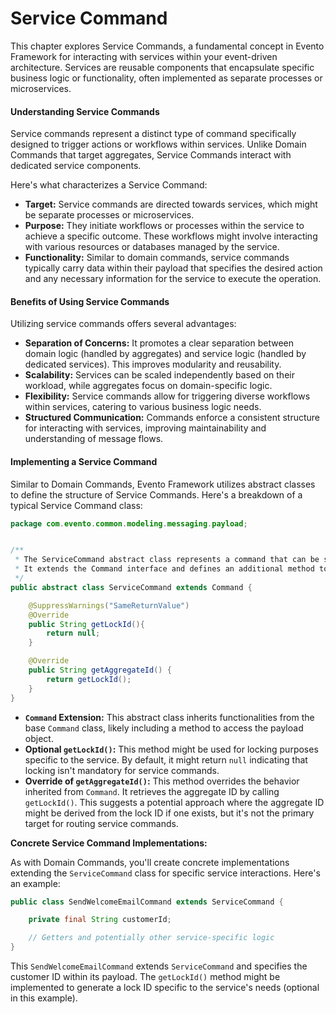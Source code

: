 # Service Command

This chapter explores Service Commands, a fundamental concept in Evento Framework for interacting with services within your event-driven architecture. Services are reusable components that encapsulate specific business logic or functionality, often implemented as separate processes or microservices.

#### Understanding Service Commands

Service commands represent a distinct type of command specifically designed to trigger actions or workflows within services. Unlike Domain Commands that target aggregates, Service Commands interact with dedicated service components.

Here's what characterizes a Service Command:

* **Target:** Service commands are directed towards services, which might be separate processes or microservices.
* **Purpose:** They initiate workflows or processes within the service to achieve a specific outcome. These workflows might involve interacting with various resources or databases managed by the service.
* **Functionality:** Similar to domain commands, service commands typically carry data within their payload that specifies the desired action and any necessary information for the service to execute the operation.

#### Benefits of Using Service Commands

Utilizing service commands offers several advantages:

* **Separation of Concerns:** It promotes a clear separation between domain logic (handled by aggregates) and service logic (handled by dedicated services). This improves modularity and reusability.
* **Scalability:** Services can be scaled independently based on their workload, while aggregates focus on domain-specific logic.
* **Flexibility:** Service commands allow for triggering diverse workflows within services, catering to various business logic needs.
* **Structured Communication:** Commands enforce a consistent structure for interacting with services, improving maintainability and understanding of message flows.

#### Implementing a Service Command

Similar to Domain Commands, Evento Framework utilizes abstract classes to define the structure of Service Commands. Here's a breakdown of a typical Service Command class:

```java
package com.evento.common.modeling.messaging.payload;


/**
 * The ServiceCommand abstract class represents a command that can be sent to a service.
 * It extends the Command interface and defines an additional method to retrieve the lock ID associated with the command.
 */
public abstract class ServiceCommand extends Command {

	@SuppressWarnings("SameReturnValue")
	@Override
    public String getLockId(){
		return null;
	}

	@Override
	public String getAggregateId() {
		return getLockId();
	}
}

```

* **`Command` Extension:** This abstract class inherits functionalities from the base `Command` class, likely including a method to access the payload object.
* **Optional `getLockId()`:** This method might be used for locking purposes specific to the service. By default, it might return `null` indicating that locking isn't mandatory for service commands.
* **Override of `getAggregateId()`:** This method overrides the behavior inherited from `Command`. It retrieves the aggregate ID by calling `getLockId()`. This suggests a potential approach where the aggregate ID might be derived from the lock ID if one exists, but it's not the primary target for routing service commands.

**Concrete Service Command Implementations:**

As with Domain Commands, you'll create concrete implementations extending the `ServiceCommand` class for specific service interactions. Here's an example:

```java
public class SendWelcomeEmailCommand extends ServiceCommand {

    private final String customerId;

    // Getters and potentially other service-specific logic
}
```

This `SendWelcomeEmailCommand` extends `ServiceCommand` and specifies the customer ID within its payload. The `getLockId()` method might be implemented to generate a lock ID specific to the service's needs (optional in this example).
